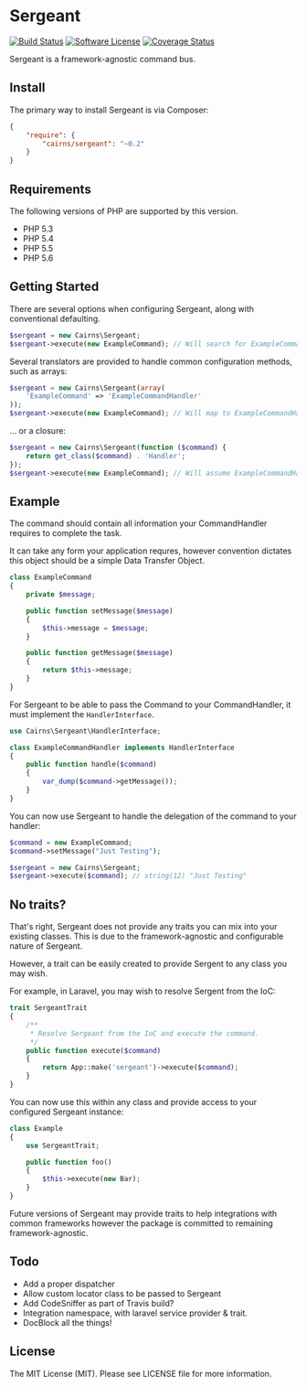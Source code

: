 # Sergeant

[![Build Status](https://img.shields.io/travis/acairns/sergeant/master.svg?style=flat)](https://travis-ci.org/acairns/sergeant)
[![Software License](https://img.shields.io/badge/license-MIT-brightgreen.svg?style=flat)](LICENSE)
[![Coverage Status](https://img.shields.io/coveralls/acairns/sergeant.svg?style=flat)](https://coveralls.io/r/acairns/sergeant)


Sergeant is a framework-agnostic command bus.


## Install

The primary way to install Sergeant is via Composer:

``` json
{
    "require": {
        "cairns/sergeant": "~0.2"
    }
}
```


## Requirements

The following versions of PHP are supported by this version.

* PHP 5.3
* PHP 5.4
* PHP 5.5
* PHP 5.6


## Getting Started

There are several options when configuring Sergeant, along with conventional defaulting.

``` php
$sergeant = new Cairns\Sergeant;
$sergeant->execute(new ExampleCommand); // Will search for ExampleCommandHandler
```

Several translators are provided to handle common configuration methods, such as arrays:

``` php
$sergeant = new Cairns\Sergeant(array(
    'ExampleCommand' => 'ExampleCommandHandler'
));
$sergeant->execute(new ExampleCommand); // Will map to ExampleCommandHandler
```

... or a closure:

``` php
$sergeant = new Cairns\Sergeant(function ($command) {
    return get_class($command) . 'Handler';
});
$sergeant->execute(new ExampleCommand); // Will assume ExampleCommandHandler
```

## Example

The command should contain all information your CommandHandler requires to complete the task.

It can take any form your application requres, however convention dictates this object should be a simple Data Transfer
Object.

``` php
class ExampleCommand
{
    private $message;

    public function setMessage($message)
    {
        $this->message = $message;
    }

    public function getMessage($message)
    {
        return $this->message;
    }
}
```


For Sergeant to be able to pass the Command to your CommandHandler, it must implement the `HandlerInterface`.

``` php
use Cairns\Sergeant\HandlerInterface;

class ExampleCommandHandler implements HandlerInterface
{
    public function handle($command)
    {
        var_dump($command->getMessage());
    }
}
```

You can now use Sergeant to handle the delegation of the command to your handler:

``` php
$command = new ExampleCommand;
$command->setMessage("Just Testing");

$sergeant = new Cairns\Sergeant;
$sergeant->execute($command); // string(12) "Just Testing"
```


## No traits?

That's right, Sergeant does not provide any traits you can mix into your existing classes. This is due to the
framework-agnostic and configurable nature of Sergeant.

However, a trait can be easily created to provide Sergent to any class you may wish.

For example, in Laravel, you may wish to resolve Sergent from the IoC:

```php
trait SergeantTrait
{
    /**
     * Resolve Sergeant from the IoC and execute the command.
     */
    public function execute($command)
    {
        return App::make('sergeant')->execute($command);
    }
}
```

You can now use this within any class and provide access to your configured Sergeant instance:

```php
class Example
{
    use SergeantTrait;

    public function foo()
    {
        $this->execute(new Bar);
    }
}
```

Future versions of Sergeant may provide traits to help integrations with common frameworks however the package is
committed to remaining framework-agnostic.


## Todo

- Add a proper dispatcher
- Allow custom locator class to be passed to Sergeant
- Add CodeSniffer as part of Travis build?
- Integration namespace, with laravel service provider & trait.
- DocBlock all the things!


## License

The MIT License (MIT). Please see LICENSE file for more information.

